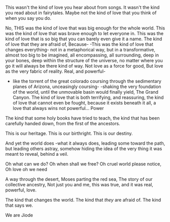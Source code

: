 This wasn't the kind of love you hear about from songs.
It wasn't the kind you read about in fairytales.
Maybe not the kind of love that you think of when you say you do.


No, THIS was the kind of love that was big enough for the whole world.
This was the kind of love that was brave enough to let everyone in.
This was the kind of love that is so big that you can barely even give it a name.
The kind of love that they are afraid of,
Because-
-This was the kind of love that changes everything-
not in a metaphorical way,
but in a transformative,
almost too big to be imagined,
all encompassing,
all surrounding,
deep in your bones,
deep within the structure of the universe,
no matter where you go it will always be there kind of way.
Not love as a force for good,
But love as the very fabric of reality.
Real, and powerful-
- like the torrent of the great colorado
coursing through the sedimentary planes of Arizona,
unceasingly coursing-
-shaking the very foundation of the world,
until the unmovable basin would finally yield,
The Grand Canyon.
The kind of love that is both terrifying,
and reassuring,
the kind of love that cannot even be fought,
because it exists beneath it all,
a love that always wins
not powerful...
Power

The kind that some holy books have tried to teach,
the kind that has been carefully handed down,
from the first of the ancestors.

This is our heritage.
This is our birthright.
This is our destiny.

And yet the world does -what it always does,
leading some toward the path,
but leading others astray,
somehow hiding the idea of the very thing it was meant to reveal,
behind a veil.

Oh what can we do?
Oh when shall we free?
Oh cruel world please notice,
Oh love oh we need

A way through the desert,
Moses parting the red sea,
The story of our collective ancestry,
Not just you and me,
this was true,
and it was real,
powerful,
love.

The kind that changes the world.
The kind that *they* are afraid of.
The kind that says we.

We are Jiode
